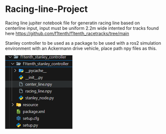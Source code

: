 # Racing-line-Project

Racing line jupiter notebook file for generatin racing line based on centerline input, input must be uniform 2.2m wide intented for tracks found here https://github.com/f1tenth/f1tenth_racetracks/tree/main

Stanley controller to be used as a package to be used with a ros2 simulation environment with an Ackermann drive vehicle, place path npy files as this. 

![alt text](image.png)
